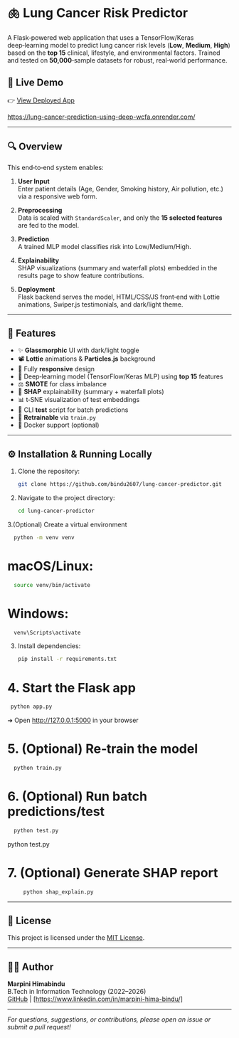 # 🫁 Lung Cancer Risk Predictor

A Flask‑powered web application that uses a TensorFlow/Keras deep‑learning model to predict lung cancer risk levels (**Low**, **Medium**, **High**) based on the **top 15** clinical, lifestyle, and environmental factors. Trained and tested on **50,000**‑sample datasets for robust, real‑world performance.


## 🚀 Live Demo

👉 [View Deployed App](#)  

https://lung-cancer-prediction-using-deep-wcfa.onrender.com/

---

## 🔍 Overview

This end‑to‑end system enables:

1. **User Input**  
   Enter patient details (Age, Gender, Smoking history, Air pollution, etc.) via a responsive web form.

2. **Preprocessing**  
   Data is scaled with `StandardScaler`, and only the **15 selected features** are fed to the model.

3. **Prediction**  
   A trained MLP model classifies risk into Low/Medium/High.

4. **Explainability**  
   SHAP visualizations (summary and waterfall plots) embedded in the results page to show feature contributions.

5. **Deployment**  
   Flask backend serves the model, HTML/CSS/JS front‑end with Lottie animations, Swiper.js testimonials, and dark/light theme.



---

## 🎯 Features

- ✨ **Glassmorphic** UI with dark/light toggle  
- 📽️ **Lottie** animations & **Particles.js** background  
- 📱 Fully **responsive** design  
- 🧠 Deep‑learning model (TensorFlow/Keras MLP) using **top 15** features  
- ⚖️ **SMOTE** for class imbalance  
- 🔄 **SHAP** explainability (summary + waterfall plots)  
- 📊 t‑SNE visualization of test embeddings  
- 🧪 CLI **test** script for batch predictions  
- 🔧 **Retrainable** via `train.py`  
- 🐳 Docker support (optional)

---
## ⚙️ Installation & Running Locally

1. Clone the repository:
   ```bash
   git clone https://github.com/bindu2607/lung-cancer-predictor.git
   ```
2. Navigate to the project directory:
   ```bash
   cd lung-cancer-predictor
   ```
3.(Optional) Create a virtual environment
 ```bash
   python -m venv venv
   ```
   # macOS/Linux:
 ```bash
   source venv/bin/activate
   ```
# Windows:
 ```bash
   venv\Scripts\activate
   ```
3. Install dependencies:
   ```bash
   pip install -r requirements.txt
   ```
# 4. Start the Flask app
 ```bash
  python app.py
   ```
 ➜ Open http://127.0.0.1:5000 in your browser
# 5. (Optional) Re‑train the model
 ```bash
   python train.py
   ```
# 6. (Optional) Run batch predictions/test
 ```bash
   python test.py
   ```
python test.py

# 7. (Optional) Generate SHAP report
 ```bash
      python shap_explain.py
   ```
---

## 📄 License

This project is licensed under the [MIT License](LICENSE).

---

## 👩‍💻 Author

**Marpini Himabindu**  
B.Tech in Information Technology (2022–2026)  
[GitHub](https://github.com/bindu2607) | [https://www.linkedin.com/in/marpini-hima-bindu/]

---

*For questions, suggestions, or contributions, please open an issue or submit a pull request!*


